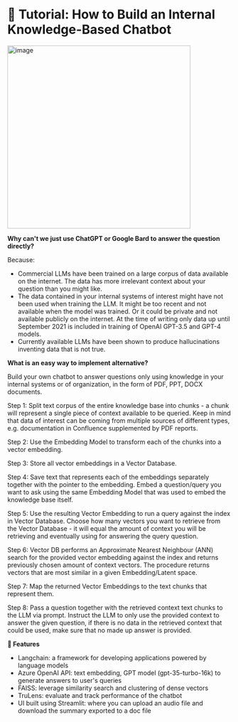 # :notebook: Tutorial: How to Build an Internal Knowledge-Based Chatbot
<img width="412" alt="image" src="https://github.com/tarynduong/chat-bot-streamlit/assets/85856280/dd02a338-e453-4b8f-9096-7740cdceb65b">

**Why can't we just use ChatGPT or Google Bard to answer the question directly?**

Because:
- Commercial LLMs have been trained on a large corpus of data available on the internet. The data has more irrelevant context about your question than you might like.
- The data contained in your internal systems of interest might have not been used when training the LLM. It might be too recent and not available when the model was trained. Or it could be private and not available publicly on the internet. At the time of writing only data up until September 2021 is included in training of OpenAI GPT-3.5 and GPT-4 models.
- Currently available LLMs have been shown to produce hallucinations inventing data that is not true.

**What is an easy way to implement alternative?**

Build your own chatbot to answer questions only using knowledge in your internal systems or of organization, in the form of PDF, PPT, DOCX documents.

Step 1: Split text corpus of the entire knowledge base into chunks - a chunk will represent a single piece of context available to be queried. Keep in mind that data of interest can be coming from multiple sources of different types, e.g. documentation in Confluence supplemented by PDF reports.

Step 2: Use the Embedding Model to transform each of the chunks into a vector embedding.

Step 3: Store all vector embeddings in a Vector Database.

Step 4: Save text that represents each of the embeddings separately together with the pointer to the embedding. Embed a question/query you want to ask using the same Embedding Model that was used to embed the knowledge base itself.

Step 5: Use the resulting Vector Embedding to run a query against the index in Vector Database. Choose how many vectors you want to retrieve from the Vector Database - it will equal the amount of context you will be retrieving and eventually using for answering the query question.

Step 6: Vector DB performs an Approximate Nearest Neighbour (ANN) search for the provided vector embedding against the index and returns previously chosen amount of context vectors. The procedure returns vectors that are most similar in a given Embedding/Latent space. 

Step 7: Map the returned Vector Embeddings to the text chunks that represent them.

Step 8: Pass a question together with the retrieved context text chunks to the LLM via prompt. Instruct the LLM to only use the provided context to answer the given question, if there is no data in the retrieved context that could be used, make sure that no made up answer is provided.

**:high_brightness: Features**
- Langchain: a framework for developing applications powered by language models
- Azure OpenAI API: text embedding, GPT model (gpt-35-turbo-16k) to generate answers to user's queries
- FAISS: leverage similarity search and clustering of dense vectors
- TruLens: evaluate and track performance of the chatbot
- UI built using Streamlit: where you can upload an audio file and download the summary exported to a doc file
